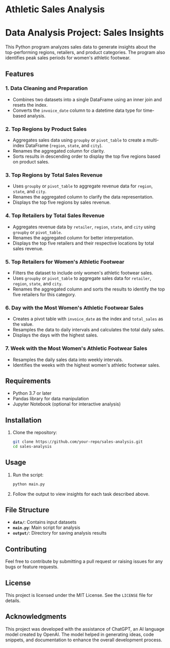 # Athletic Sales Analysis
# Data Analysis Project: Sales Insights  

This Python program analyzes sales data to generate insights about the top-performing regions, retailers, and product categories. The program also identifies peak sales periods for women's athletic footwear.  

## Features  

### 1. **Data Cleaning and Preparation**  
- Combines two datasets into a single DataFrame using an inner join and resets the index.  
- Converts the `invoice_date` column to a datetime data type for time-based analysis.  

### 2. **Top Regions by Product Sales**  
- Aggregates sales data using `groupby` or `pivot_table` to create a multi-index DataFrame (`region`, `state`, and `city`).  
- Renames the aggregated column for clarity.  
- Sorts results in descending order to display the top five regions based on product sales.  

### 3. **Top Regions by Total Sales Revenue**  
- Uses `groupby` or `pivot_table` to aggregate revenue data for `region`, `state`, and `city`.  
- Renames the aggregated column to clarify the data representation.  
- Displays the top five regions by sales revenue.  

### 4. **Top Retailers by Total Sales Revenue**  
- Aggregates revenue data by `retailer`, `region`, `state`, and `city` using `groupby` or `pivot_table`.  
- Renames the aggregated column for better interpretation.  
- Displays the top five retailers and their respective locations by total sales revenue.  

### 5. **Top Retailers for Women's Athletic Footwear**  
- Filters the dataset to include only women's athletic footwear sales.  
- Uses `groupby` or `pivot_table` to aggregate sales data for `retailer`, `region`, `state`, and `city`.  
- Renames the aggregated column and sorts the results to identify the top five retailers for this category.  

### 6. **Day with the Most Women's Athletic Footwear Sales**  
- Creates a pivot table with `invoice_date` as the index and `total_sales` as the value.  
- Resamples the data to daily intervals and calculates the total daily sales.  
- Displays the days with the highest sales.  

### 7. **Week with the Most Women's Athletic Footwear Sales**  
- Resamples the daily sales data into weekly intervals.  
- Identifies the weeks with the highest women's athletic footwear sales.  

## Requirements  

- Python 3.7 or later  
- Pandas library for data manipulation  
- Jupyter Notebook (optional for interactive analysis)  

## Installation  

1. Clone the repository:  
   ```bash  
   git clone https://github.com/your-repo/sales-analysis.git  
   cd sales-analysis  
   ```  

## Usage  

1. Run the script:  
   ```bash  
   python main.py  
   ```  
2. Follow the output to view insights for each task described above.  

## File Structure  

- **`data/`**: Contains input datasets  
- **`main.py`**: Main script for analysis  
- **`output/`**: Directory for saving analysis results  


## Contributing  

Feel free to contribute by submitting a pull request or raising issues for any bugs or feature requests.  

## License  

This project is licensed under the MIT License. See the `LICENSE` file for details.  

## Acknowledgments

This project was developed with the assistance of ChatGPT, an AI language model created by OpenAI. The model helped in generating ideas, code snippets, and documentation to enhance the overall development process.
